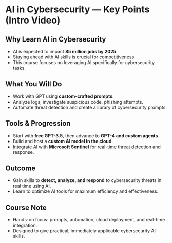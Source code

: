 # AI in Cybersecurity — Key Points (Intro Video)

## Why Learn AI in Cybersecurity
- AI is expected to impact **85 million jobs by 2025**.
- Staying ahead with AI skills is crucial for competitiveness.
- This course focuses on leveraging AI specifically for cybersecurity tasks.

## What You Will Do
- Work with GPT using **custom-crafted prompts**.
- Analyze logs, investigate suspicious code, phishing attempts.
- Automate threat detection and create a library of cybersecurity prompts.

## Tools & Progression
- Start with **free GPT-3.5**, then advance to **GPT-4 and custom agents**.
- Build and host a **custom AI model in the cloud**.
- Integrate AI with **Microsoft Sentinel** for real-time threat detection and response.

## Outcome
- Gain skills to **detect, analyze, and respond** to cybersecurity threats in real time using AI.
- Learn to optimize AI tools for maximum efficiency and effectiveness.

## Course Note
- Hands-on focus: prompts, automation, cloud deployment, and real-time integration.
- Designed to give practical, immediately applicable cybersecurity AI skills.
